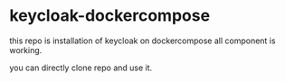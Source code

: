 # keycloak-dockercompose

this repo is installation of keycloak on dockercompose all component is working.

you can directly clone repo and use it.
